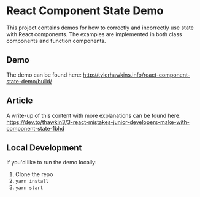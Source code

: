 # React Component State Demo

This project contains demos for how to correctly and incorrectly use state with React components. The examples are implemented in both class components and function components.

## Demo

The demo can be found here: http://tylerhawkins.info/react-component-state-demo/build/

## Article

A write-up of this content with more explanations can be found here: https://dev.to/thawkin3/3-react-mistakes-junior-developers-make-with-component-state-1bhd

## Local Development

If you'd like to run the demo locally:

1. Clone the repo
2. `yarn install`
3. `yarn start`
